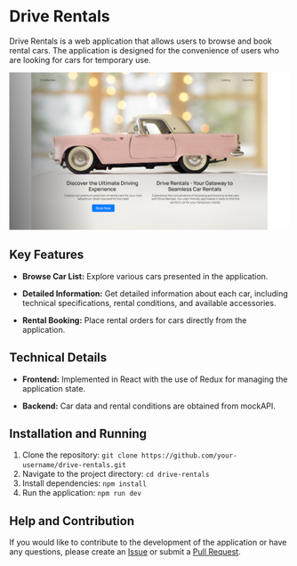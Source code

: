 # Drive Rentals

Drive Rentals is a web application that allows users to browse and book rental
cars. The application is designed for the convenience of users who are looking
for cars for temporary use.

![Home page](/public/readme.png)

## Key Features

- **Browse Car List:** Explore various cars presented in the application.

- **Detailed Information:** Get detailed information about each car, including
  technical specifications, rental conditions, and available accessories.

- **Rental Booking:** Place rental orders for cars directly from the
  application.

## Technical Details

- **Frontend:** Implemented in React with the use of Redux for managing the
  application state.

- **Backend:** Car data and rental conditions are obtained from mockAPI.

## Installation and Running

1. Clone the repository:
   `git clone https://github.com/your-username/drive-rentals.git`
2. Navigate to the project directory: `cd drive-rentals`
3. Install dependencies: `npm install`
4. Run the application: `npm run dev`

## Help and Contribution

If you would like to contribute to the development of the application or have
any questions, please create an
[Issue](https://github.com/Sokilskill/drive-rentals/issues) or submit a
[Pull Request](https://github.com/Sokilskill/drive-rentals/pulls).
